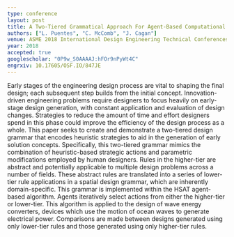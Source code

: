```yaml
---
type: conference
layout: post
title: A Two-Tiered Grammatical Approach For Agent-Based Computational Design
authors: ["L. Puentes", "C. McComb", "J. Cagan"]
venue: ASME 2018 International Design Engineering Technical Conferences and Computers and Information in Engineering Conference.
year: 2018
accepted: true
googlescholar: "0P9w_S0AAAAJ:hFOr9nPyWt4C"
engrxiv: 10.17605/OSF.IO/847JE
---
```

Early stages of the engineering design process are vital to shaping the final design; each subsequent step builds from the initial concept. Innovation-driven engineering problems require designers to focus heavily on early-stage design generation, with constant application and evaluation of design changes. Strategies to reduce the amount of time and effort designers spend in this phase could improve the efficiency of the design process as a whole. This paper seeks to create and demonstrate a two-tiered design grammar that encodes heuristic strategies to aid in the generation of early solution concepts. Specifically, this two-tiered grammar mimics the combination of heuristic-based strategic actions and parametric modifications employed by human designers. Rules in the higher-tier are abstract and potentially applicable to multiple design problems across a number of fields. These abstract rules are translated into a series of lower-tier rule applications in a spatial design grammar, which are inherently domain-specific. This grammar is implemented within the HSAT agent-based algorithm. Agents iteratively select actions from either the higher-tier or lower-tier. This algorithm is applied to the design of wave energy converters, devices which use the motion of ocean waves to generate electrical power. Comparisons are made between designs generated using only lower-tier rules and those generated using only higher-tier rules.

